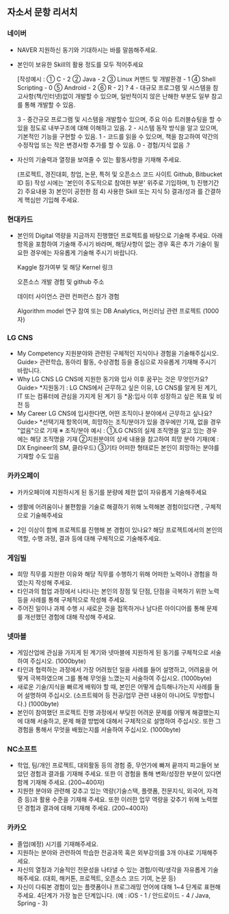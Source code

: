 ## 자소서 문항 리서치

### 네이버

- NAVER 지원하신 동기와 기대하시는 바를 말씀해주세요.

- 본인이 보유한 Skill의 활용 정도를 모두 적어주세요

  [작성예시 : ① C - 2 ② Java - 2 ③ Linux 커맨드 및 개발환경 - 1 ④ Shell Scripting - 0 ⑤ Android - 2 ⑥ R - 2] ? 4 - 대규모 프로그램 및 시스템을 참고사항(책/인터넷)없이 개발할 수 있으며, 일반적이지 않은 난해한 부분도 일부 참고를 통해 개발할 수 있음.

  3 - 중간규모 프로그램 및 시스템을 개발할수 있으며, 주요 이슈 트러블슈팅을 할 수 있을 정도로 내부구조에 대해 이해하고 있음. 2 - 시스템 동작 방식을 알고 있으며, 기본적인 기능을 구현할 수 있음. 1 - 코드를 읽을 수 있으며, 책을 참고하여 약간의 수정작업 또는 작은 변경사항 추가를 할 수 있음. 0 - 경험/지식 없음 .?

- 자신의 기술력과 열정을 보여줄 수 있는 활동사항을 기재해 주세요.

  (프로젝트, 경진대회, 창업, 논문, 특허 및 오픈소스 코드 사이트 Github, Bitbucket ID 등) 작성 시에는 '본인이 주도적으로 참여한 부분' 위주로 기입하며, 1) 진행기간 2) 주요내용 3) 본인이 공헌한 점 4) 사용한 Skill 또는 지식 5) 결과/성과 를 간결하게 핵심만 기입해 주세요.

### 현대카드

- 본인의 Digital 역량을 지금까지 진행했던 프로젝트를 바탕으로 기술해 주세요. 아래 항목을 포함하여 기술해 주시기 바라며, 해당사항이 없는 경우 혹은 추가 기술이 필요한 경우에는 자유롭게 기술해 주시기 바랍니다.

  Kaggle 참가여부 및 해당 Kernel 링크

  오픈소스 개발 경험 및 github 주소

  데이터 사이언스 관련 컨퍼런스 참가 경험

  Algorithm model 연구 참여 또는 DB Analytics, 머신러닝 관련 프로젝트 (1000자)

### LG CNS

- My Competency 지원분야와 관련된 구체적인 지식이나 경험을 기술해주십시오. Guide> 관련학습, 동아리 활동, 수상경험 등을 중심으로 자유롭게 기재해 주시기 바랍니다.
- Why LG CNS LG CNS에 지원한 동기와 입사 이후 꿈꾸는 것은 무엇인가요? Guide> \*지원동기 : LG CNS에서 근무하고 싶은 이유, LG CNS를 알게 된 계기, IT 또는 컴퓨터에 관심을 가지게 된 계기 등 \*꿈:입사 이후 성장하고 싶은 목표 및 비전 등
- My Career LG CNS에 입사한다면, 어떤 조직이나 분야에서 근무하고 싶나요? Guide> \*선택기재 항목이며, 희망하는 조직/분야가 있을 경우에만 기재, 없을 경우 "없음"으로 기재 ※ 조직/분야 예시 : ①LG CNS의 실제 조직명을 알고 있는 경우에는 해당 조직명을 기재 ②지원분야의 상세 내용을 참고하여 희망 분야 기재(예 : DX Engineer의 SM, 클라우드) ③기타 어떠한 형태로든 본인이 희망하는 분야를 기재할 수도 있음

### 카카오페이

- 카카오페이에 지원하시게 된 동기를 분량에 제한 없이 자유롭게 기술해주세요

- 생활에 어려움이나 불편함을 기술로 해결하기 위해 노력해본 경험이있다면 , 구체적으로 기술해주세요

- 2인 이상이 함께 프로젝트를 진행해 본 경험이 있나요? 해당 프로젝트에서의 본인의 역할, 수행 과정, 결과 등에 대해 구체적으로 기술해주세요.

### 게임빌

- 희망 직무를 지원한 이유와 해당 직무를 수행하기 위해 어떠한 노력이나 경험을 하였는지 작성해 주세요.
- 타인과의 협업 과정에서 나타나는 본인의 장점 및 단점, 단점을 극복하기 위한 노력 등을 사례를 통해 구체적으로 작성해 주세요.
- 주어진 일이나 과제 수행 시 새로운 것을 접목하거나 남다른 아이디어를 통해 문제를 개선했던 경험에 대해 작성해 주세요.

### 넷마블

- 게임산업에 관심을 가지게 된 계기와 넷마블에 지원하게 된 동기를 구체적으로 서술하여 주십시오. (1000byte)
- 타인과 협력하는 과정에서 가장 어려웠던 일을 사례를 들어 설명하고, 어려움을 어떻게 극복하였으며 그를 통해 무엇을 느꼈는지 서술하여 주십시오. (1000byte)
- 새로운 기술/지식을 빠르게 배워야 할 때, 본인은 어떻게 습득해나가는지 사례를 들어 설명하여 주십시오. (소프트웨어 등 전공/업무 관련 내용이 아니어도 무방합니다.) (1000byte)
- 본인이 참여했던 프로젝트 진행 과정에서 부딪힌 어려운 문제를 어떻게 해결했는지에 대해 서술하고, 문제 해결 방법에 대해서 구체적으로 설명하여 주십시오. 또한 그 경험을 통해서 무엇을 배웠는지를 서술하여 주십시오. (1000byte)

### NC소프트

- 학업, 팀/개인 프로젝트, 대외활동 등의 경험 중, 무언가에 빠져 끝까지 파고들어 보았던 경험과 결과를 기재해 주세요. 또한 이 경험을 통해 변화/성장한 부분이 있다면 함께 기재해 주세요. (200~400자)
- 지원한 분야와 관련해 갖추고 있는 역량(기술스택, 플랫폼, 전문지식, 외국어, 자격증 등)과 활용 수준을 기재해 주세요. 또한 이러한 업무 역량을 갖추기 위해 노력했던 경험과 결과에 대해 기재해 주세요. (200~400자)

### 카카오

- 졸업(예정) 시기를 기재해주세요.
- 지원하는 분야와 관련하여 학습한 전공과목 혹은 외부강의를 3개 이내로 기재해주세요.
- 자신의 열정과 기술적인 전문성을 나타낼 수 있는 경험/이력/생각을 자유롭게 기술해주세요. (대회, 해커톤, 프로젝트, 오픈소스 코드 기여, 논문 등)
- 자신이 다뤄본 경험이 있는 플랫폼이나 프로그래밍 언어에 대해 1~4 단계로 표현해주세요. 4단계가 가장 높은 단계입니다. (예 : iOS - 1 / 안드로이드 - 4 / Java, Spring - 3)
